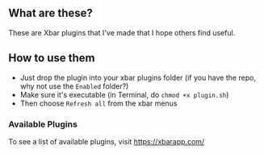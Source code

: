 ## What are these?

These are Xbar plugins that I've made that I hope others find useful.


## How to use them

  * Just drop the plugin into your xbar plugins folder (if you have the repo, why not use the `Enabled` folder?)
  * Make sure it's executable (in Terminal, do `chmod +x plugin.sh`)
  * Then choose `Refresh all` from the xbar menus

### Available Plugins

To see a list of available plugins, visit https://xbarapp.com/
